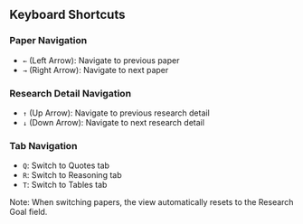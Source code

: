 ## Keyboard Shortcuts

### Paper Navigation
- `←` (Left Arrow): Navigate to previous paper
- `→` (Right Arrow): Navigate to next paper

### Research Detail Navigation
- `↑` (Up Arrow): Navigate to previous research detail
- `↓` (Down Arrow): Navigate to next research detail

### Tab Navigation
- `Q`: Switch to Quotes tab
- `R`: Switch to Reasoning tab
- `T`: Switch to Tables tab

Note: When switching papers, the view automatically resets to the Research Goal field.
